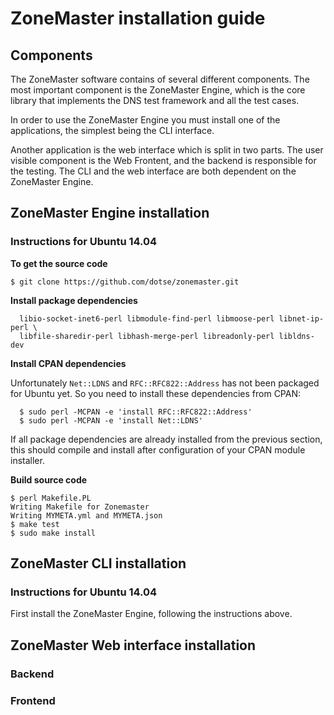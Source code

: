 # ZoneMaster installation guide

## Components

The ZoneMaster software contains of several different components. The most important component is the ZoneMaster Engine, which is the core library that implements the DNS test framework and all the test cases.

In order to use the ZoneMaster Engine you must install one of the applications, the simplest being the CLI interface.

Another application is the web interface which is split in two parts. The user visible component is the Web Frontent, and the backend is responsible for the testing. The CLI and the web interface are both dependent on the ZoneMaster Engine.

## ZoneMaster Engine installation

### Instructions for Ubuntu 14.04

**To get the source code**

```$ sudo apt-get install git build-essential
$ git clone https://github.com/dotse/zonemaster.git
```

**Install package dependencies**

```$ apt-get install libfile-slurp-perl libjson-perl liblist-moreutils-perl \
  libio-socket-inet6-perl libmodule-find-perl libmoose-perl libnet-ip-perl \
  libfile-sharedir-perl libhash-merge-perl libreadonly-perl libldns-dev
```

**Install CPAN dependencies**

Unfortunately `Net::LDNS` and `RFC::RFC822::Address` has not been packaged for Ubuntu yet. So you need to install these dependencies from CPAN:

```
  $ sudo perl -MCPAN -e 'install RFC::RFC822::Address'
  $ sudo perl -MCPAN -e 'install Net::LDNS'
```

If all package dependencies are already installed from the previous section, this should compile and install after configuration of your CPAN module installer.

**Build source code**

```$ cd zonemaster/Zonemaster
$ perl Makefile.PL
Writing Makefile for Zonemaster
Writing MYMETA.yml and MYMETA.json
$ make test
$ sudo make install
```

## ZoneMaster CLI installation

### Instructions for Ubuntu 14.04

First install the ZoneMaster Engine, following the instructions above.



## ZoneMaster Web interface installation

### Backend

### Frontend
